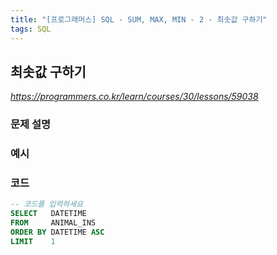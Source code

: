```yaml
---
title: "[프로그래머스] SQL - SUM, MAX, MIN - 2 - 최솟값 구하기"
tags: SQL
---
```


## 최솟값 구하기

*<https://programmers.co.kr/learn/courses/30/lessons/59038>*

### 문제 설명

### 예시

### 코드

``` sql
-- 코드를 입력하세요
SELECT   DATETIME
FROM     ANIMAL_INS
ORDER BY DATETIME ASC
LIMIT    1
```